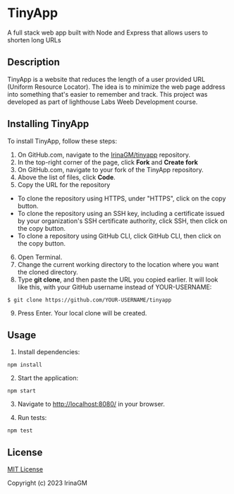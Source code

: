 # TinyApp

A full stack web app built with Node and Express that allows users to shorten long URLs

## Description

TinyApp is a website that reduces the length of a user provided URL (Uniform Resource Locator). The idea is to minimize the web page address into something that's easier to remember and track.
This project was developed as part of lighthouse Labs Weeb Development course.

## Installing TinyApp

To install TinyApp, follow these steps:

1. On GitHub.com, navigate to the [IrinaGM/tinyapp](https://github.com/IrinaGM/tinyapp) repository.
2. In the top-right corner of the page, click **Fork** and **Create fork**
3. On GitHub.com, navigate to your fork of the TinyApp repository.
4. Above the list of files, click **Code**.
5. Copy the URL for the repository

- To clone the repository using HTTPS, under "HTTPS", click on the copy button.
- To clone the repository using an SSH key, including a certificate issued by your organization's SSH certificate authority, click SSH, then click on the copy button.
- To clone a repository using GitHub CLI, click GitHub CLI, then click on the copy button.

6. Open Terminal.
7. Change the current working directory to the location where you want the cloned directory.
8. Type **git clone**, and then paste the URL you copied earlier. It will look like this, with your GitHub username instead of YOUR-USERNAME:

```
$ git clone https://github.com/YOUR-USERNAME/tinyapp
```

9. Press Enter. Your local clone will be created.

## Usage

1. Install dependencies:

```console
npm install
```

2. Start the application:

```console
npm start
```

3. Navigate to [http://localhost:8080/](http://localhost:8080/) in your browser.

4. Run tests:

```console
npm test
```

## License

[MIT License](https://choosealicense.com/licenses/mit/)

Copyright (c) 2023 IrinaGM
